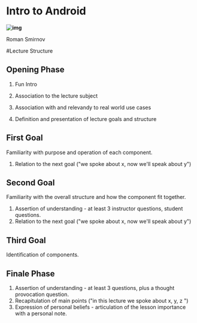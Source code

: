 # Intro to Android 

**![img](https://lh5.googleusercontent.com/harz-V9QWiQJfNCm45tYuPpsPa4No8Oc81BA5JHk-BbNTuUBEPP6QqOY0i6QBUrn60k4P8GCgOen9x-XDIPKsDBt7Iy3YtCYnbhRlEjVlT3-m2WWNW69bSoZs3eO8sWKXt2HUBuD25A)**

Roman Smirnov



#Lecture Structure

## Opening Phase

1. Fun Intro 

2. Association to the lecture subject

3. Association with and relevandy to real world use cases

4. Definition and presentation of lecture goals and structure

    

## First Goal

Familiarity with purpose and operation of each component. 

1. Relation to the next goal ("we spoke about x, now we'll speak about y")



## Second Goal

Familiarity with the overall structure and how the component fit together. 

1. Assertion of understanding - at least 3 instructor questions, student questions.
2. Relation to the next goal ("we spoke about x, now we'll speak about y")



## Third Goal

Identification of components.



## Finale Phase

1. Assertion of understanding - at least 3 questions, plus a thought provocation question.
2. Recapitulation of main points ("in this lecture we spoke about x, y, z ")
3. Expression of personal beliefs - articulation of the lesson importance with a personal note.  







